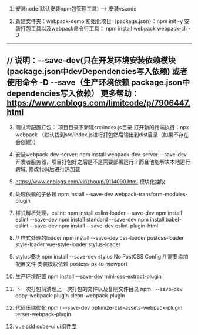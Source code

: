 1. 安装node(默认安装npm包管理工具) --> 安装vscode

2. 新建文件夹：webpack-demo
  初始化项目（package.json）：npm init -y
  安装打包工具以及webpack命令行工具： npm install webpack webpack-cli -D
  ----------------------------------------
  // 说明：--save-dev(只在开发环境安装依赖模块(package.json中devDependencies写入依赖) 或者使用命令 -D
           --save（生产环境依赖 package.json中dependencies写入依赖）
           更多帮助：https://www.cnblogs.com/limitcode/p/7906447.html
  ----------------------------------------
3. 测试零配置打包： 项目目录下新建src/index.js目录
  打开新的终端执行：npx webpack （默认找到src/index.js进行打包然后输出到dist目录（如果不存在会创建））

4. 安装webpack-dev-server: npm install webpack-dev-server --save-dev 开发者服务器，项目打包好之后是不是需要部署运行？而且他能解决本地运行跨域, 修改代码后进行热加载
5. https://www.cnblogs.com/vipzhou/p/9114090.html 模块化抽取
6. 处理依赖的子依赖
npm install --save-dev webpack-transform-modules-plugin
7. 样式解析处理，eslint:
npm install eslint-loader --save-dev
npm install eslint --save-dev
npm install standard --save-dev
npm install babel-eslint --save-dev
npm install --save-dev eslint-plugin-html
8. // 样式处理的loader
npm install --save-dev css-loader
  postcss-loader
  style-loader
  vue-style-loader
  stylus-loader
9. stylus模块 npm install --save-dev stylus
No PostCSS Config // 需要添加配置文件
安装模块依赖 postcss-px-to-viewport
10. 生产环境配置
npm install --save-dev mini-css-extract-plugin
11. 下一次打包前清理上一次打包的文件以及复制文件目录
npm i --save-dev copy-webpack-plugin clean-webpack-plugin
12. 代码压缩优化
npm i --save-dev optimize-css-assets-webpack-plugin terser-webpack-plugin
13. vue add cube-ui ui组件库